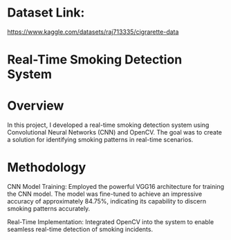 # Dataset Link: 
https://www.kaggle.com/datasets/raj713335/cigrarette-data
# Real-Time Smoking Detection System
# Overview
In this project, I  developed  a real-time smoking detection system using Convolutional Neural Networks (CNN) and OpenCV. The goal was to create a solution for identifying smoking patterns in real-time scenarios.

# Methodology
CNN Model Training: Employed the powerful VGG16 architecture for training the CNN model. The model was fine-tuned to achieve an impressive accuracy of approximately 84.75%, indicating its capability to discern smoking patterns accurately.

Real-Time Implementation: Integrated OpenCV into the system to enable seamless real-time detection of smoking incidents.
